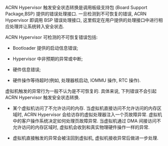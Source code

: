 
ACRN Hypervisor 触发安全状态转换是调用板级支持包 (Board Support Package,BSP) 提供的错误处理接口. 一旦检测到不可恢复的错误, ACRN Hypervisor 即调用 BSP 错误处理接口, 这里假定在用户提供的处理接口中进行相应处理并让系统转入安全状态.

ACRN Hypervisor 可检测的不可恢复错误包括:

* Bootloader 提供的启动信息错误;

* Hypervisor 中非预期的异常或中断;

* 硬件信息错误;

* 硬件操作等待超时(例如, 处理器核启动, IOMMU 操作, RTC 操作)​.

虚拟机触发的异常行为一般不认为是不可恢复的. 具体来说, 下列错误不会引起 ACRN Hypervisor 触发安全状态转换.

* 某个虚拟机访问了不允许访问的内存. 当虚拟机直接访问不允许访问的内存区域时, ACRN Hypervisor 会给访存的虚拟处理器注入一个页故障异常. 虚拟机中的客户操作系统决定如何处理页故障异常. 当虚拟机通过 DMA 间接访问不允许访问的内存区域时, 虚拟机会收到和真实物理硬件操作一样的异常.

* 虚拟机直接触发的异常会被注回到虚拟机, 虚拟机接收异常后做进一步处理.
